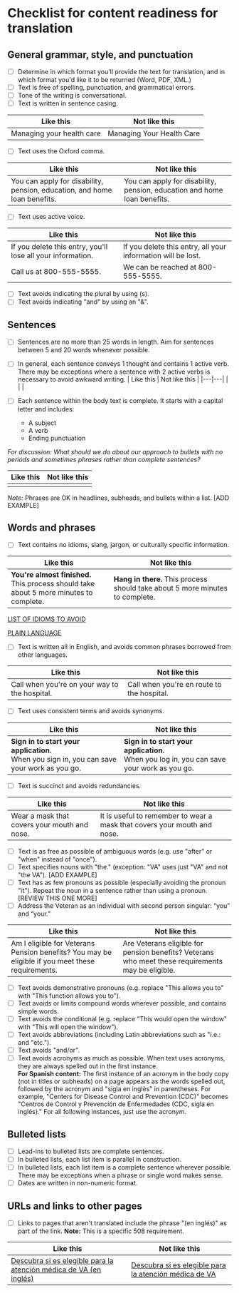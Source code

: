
# Checklist for content readiness for translation

## General grammar, style, and punctuation

- [ ] Determine in which format you'll provide the text for translation, and in which format you'd like it to be returned (Word, PDF, XML.) 
- [ ] Text is free of spelling, punctuation, and grammatical errors.
- [ ] Tone of the writing is conversational.
- [ ] Text is written in sentence casing.

| Like this | Not like this |
|---|---|
| Managing your health care | Managing Your Health Care |

- [ ] Text uses the Oxford comma.

| Like this | Not like this |
|---|---|
| You can apply for disability, pension, education, and home loan benefits. | You can apply for disability, pension, education and home loan benefits.  |

- [ ] Text uses active voice.

| Like this | Not like this |
|---|---|
| If you delete this entry, you'll lose all your information. | If you delete this entry, all your information will be lost. |
| Call us at 800-555-5555. | We can be reached at 800-555-5555. |

- [ ] Text avoids indicating the plural by using (s).
- [ ] Text avoids indicating "and" by using an "&".

## Sentences

- [ ] Sentences are no more than 25 words in length. Aim for sentences between 5 and 20 words whenever possible.
- [ ] In general, each sentence conveys 1 thought and contains 1 active verb. There may be exceptions where a sentence with 2 active verbs is necessary to avoid awkward writing. 
| Like this | Not like this |
|---|---|
|  |  |

- [ ] Each sentence within the body text is complete. It starts with a capital letter and includes:
  - A subject
  - A verb
  - Ending punctuation

_For discussion: What should we do about our approach to bullets with no periods and sometimes phrases rather than complete sentences?_

| Like this | Not like this |
|---|---|
|  |  |

_Note:_ Phrases are OK in headlines, subheads, and bullets within a list. [ADD EXAMPLE]

## Words and phrases

- [ ] Text contains no idioms, slang, jargon, or culturally specific information.

| Like this | Not like this |
|---|---|
| **You're almost finished.** <br> This process should take about 5 more minutes to complete. | **Hang in there.** This process should take about 5 more minutes to complete. |

[LIST OF IDIOMS TO AVOID](https://design.va.gov/content-style-guide/plain-language/don-t-use-idioms)

[PLAIN LANGUAGE](https://design.va.gov/content-style-guide/plain-language/)

- [ ] Text is written all in English, and avoids common phrases borrowed from other languages.

| Like this | Not like this |
|---|---|
| Call when you're on your way to the hospital. | Call when you're en route to the hospital. |

- [ ] Text uses consistent terms and avoids synonyms.

| Like this | Not like this |
|---|---|
| **Sign in to start your application.** <br> When you sign in, you can save your work as you go. | **Sign in to start your application.** <br> When you log in, you can save your work as you go. |

- [ ] Text is succinct and avoids redundancies. 

| Like this | Not like this |
|---|---|
| Wear a mask that covers your mouth and nose. | It is useful to remember to wear a mask that covers your mouth and nose. |

- [ ] Text is as free as possible of ambiguous words (e.g. use "after" or "when" instead of "once").
- [ ] Text specifies nouns with "the." (exception: "VA" uses just "VA" and not "the VA"). [ADD EXAMPLE]
- [ ] Text has as few pronouns as possible (especially avoiding the pronoun "it"). Repeat the noun in a sentence rather than using a pronoun. [REVIEW THIS ONE MORE]
- [ ] Address the Veteran as an individual with second person singular: “you” and “your.”

| Like this | Not like this |
|---|---|
| Am I eligible for Veterans Pension benefits? You may be eligible if you meet these requirements. | Are Veterans eligible for pension benefits? Veterans who meet these requirements may be eligible. |

- [ ] Text avoids demonstrative pronouns (e.g. replace "This allows you to" with "This function allows you to").
- [ ] Text avoids or limits compound words wherever possible, and contains simple words.
- [ ] Text avoids the conditional (e.g. replace "This would open the window" with "This will open the window").
- [ ] Text avoids abbreviations (including Latin abbreviations such as "i.e.: and "etc.").
- [ ] Text avoids "and/or". 
- [ ] Text avoids acronyms as much as possible. When text uses acronyms, they are always spelled out in the first instance. </br> **For Spanish content:** The first instance of an acronym in the body copy (not in titles or subheads) on a page appears as the words spelled out, followed by the acronym and "sigla en inglés" in parentheses. For example, "Centers for Disease Control and Prevention (CDC)" becomes "Centros de Control y Prevención de Enfermedades (CDC, sigla en inglés)." For all following instances, just use the acronym. 

## Bulleted lists

- [ ] Lead-ins to bulleted lists are complete sentences.
- [ ] In bulleted lists, each list item is parallel in construction.
- [ ] In bulleted lists, each list item is a complete sentence wherever possible. There may be exceptions when a phrase or single word makes sense.
- [ ] Dates are written in non-numeric format.

## URLs and links to other pages

- [ ] Links to pages that aren't translated include the phrase "(en inglés)" as part of the link. **Note:** This is a specific 508 requirement.

| Like this | Not like this |
|---|---|
| [Descubra si es elegible para la atención médica de VA (en inglés)](https://www.va.gov/health-care/eligibility/) | [Descubra si es elegible para la atención médica de VA](https://www.va.gov/health-care/eligibility/)  |






